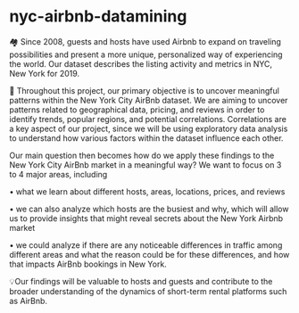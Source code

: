 # nyc-airbnb-datamining
🏘️ Since 2008, guests and hosts have used Airbnb to expand on traveling possibilities and present a more unique, personalized way of experiencing the world. Our dataset describes the listing activity and metrics in NYC, New York for 2019. 


🗽 Throughout this project, our primary objective is to uncover meaningful patterns within the New York City AirBnb dataset. We are aiming to uncover patterns related to geographical data, pricing, and reviews in order to identify trends, popular regions, and potential correlations. Correlations are a key aspect of our project, since we will be using exploratory data analysis to understand how various factors within the dataset influence each other. 


Our main question then becomes how do we apply these findings to the New York City AirBnb market in a meaningful way? We want to focus on 3 to 4 major areas, including 

 • what we learn about different hosts, areas, locations, prices, and reviews
 
 • we can also analyze which hosts are the busiest and why, which will allow us to provide insights that might reveal secrets about the New York Airbnb market
 
 • we could analyze if there are any noticeable differences in traffic among different areas and what the reason could be for these differences, and how that impacts AirBnb bookings in New York.


💡Our findings will be valuable to hosts and guests and contribute to the broader understanding of the dynamics of short-term rental platforms such as AirBnb. 

